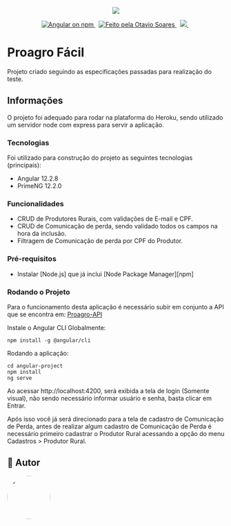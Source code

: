 <p align="center">
  <img src="https://angular.io/assets/images/logos/angular/angular.png">
</p>
<p align="center">

  <a href="https://www.npmjs.com/@angular/core">
    <img src="https://img.shields.io/badge/npm-v6.14.14-%232fba2f" alt="Angular on npm" />
  </a>&nbsp;
  <a href="https://github.com/scmntc">
    <img alt="Feito pela Otavio Soares" src="https://img.shields.io/badge/Feito%20por-Otavio%20Soares-blueviolet">
  </a>&nbsp;
  <a href="https://material.angular.io/">
    <img src="https://img.shields.io/badge/Prime%20NG-v12.2.0-blue">
  </a>&nbsp;
</p>

# Proagro Fácil

Projeto criado seguindo as especificações passadas para realização do teste.

## Informações

O projeto foi adequado para rodar na plataforma do Heroku, sendo utilizado um servidor node com express para servir a aplicação.

### Tecnologias

Foi utilizado para construção do projeto as seguintes tecnologias (principais):
- Angular 12.2.8
- PrimeNG 12.2.0

### Funcionalidades
- CRUD de Produtores Rurais, com validações de E-mail e CPF.
- CRUD de Comunicação de perda, sendo validado todos os campos na hora da inclusão.
- Filtragem de Comunicação de perda por CPF do Produtor.

</p>

### Pré-requisitos

- Instalar [Node.js] que já inclui [Node Package Manager][npm]

### Rodando o Projeto

Para o funcionamento desta aplicação é necessário subir em conjunto a API que se encontra em: <a href="https://github.com/scmntc/proagro-api">Proagro-API<a/>

Instale o Angular CLI Globalmente:

```
npm install -g @angular/cli
```

Rodando a aplicação:

```
cd angular-project
npm install
ng serve
```

Ao acessar http://localhost:4200, será exibida a tela de login (Somente visual), não sendo necessário informar usuário e senha, basta clicar em Entrar.

Após isso você já será direcionado para a tela de cadastro de Comunicação de Perda, antes de realizar algum cadastro de Comunicação de Perda é necessário primeiro cadastrar o Produtor Rural acessando a opção do menu Cadastros > Produtor Rural.

## 🦸 Autor

<a href="https://www.linkedin.com/in/otavio-augusto-soares-dos-passos-516a5114a/">
 <img style="border-radius: 50%;" src="https://img.shields.io/badge/LinkedIn-0077B5?style=for-the-badge&logo=linkedin&logoColor=white" width="100px;"/>
